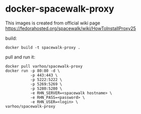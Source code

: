 # docker-spacewalk-proxy

This images is created from official wiki page https://fedorahosted.org/spacewalk/wiki/HowToInstallProxy25

build:

```
docker build -t spacewalk-proxy .
```

pull and run it:

```
docker pull varhoo/spacewalk-proxy
docker run -p 80:80 -d \
           -p 443:443 \
           -p 5222:5222 \
           -p 5269:5269 \
           -p 5280:5280 \
           -e RHN_SERVER=<spacewalk hostname> \
           -e RHN_PASS=<password> \
           -e RHN_USER=<login> \
varhoo/spacewalk-proxy
```
